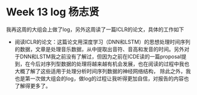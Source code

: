 # Week 13 log 杨志贤 

我再这周的大组会上做了log，另外这周读了一篇ICLR的论文，具体的工作如下 
* 阅读ICLR的论文：这篇论文用深度学习（DNN和LSTM）的思想处理时间序列的数据，文章是处理音乐数据，从中提取出音符、音高和发音的时间。另外对于DNN和LSTM我之前没有了解过，但因为之前在ICDE读的一篇proposal提到，在今后对序列型数据的处理将越来越有机会发展，也在阅读的过程中我也大概了解了这些适用于处理分析时间序列数据的神经网络结构，
除此之外，我也是第一次做大组会的log，做log的过程让我听得更加自信，对报告的内容也了解得更多了。
